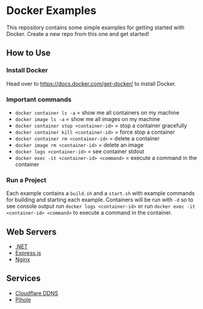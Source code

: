 # Docker Examples

This repository contains some simple examples for getting started with Docker. Create a new repo from this one and get started!

## How to Use

### Install Docker

Head over to https://docs.docker.com/get-docker/ to install Docker.

### Important commands

- `docker container ls -a` = show me all containers on my machine
- `docker image ls -a` = show me all images on my machine
- `docker container stop <container-id>` = stop a container gracefully
- `docker container kill <container-id>` = force stop a container
- `docker container rm <container-id>` = delete a container
- `docker image rm <container-id>` = delete an image
- `docker logs <container-id>` = see container stdout
- `docker exec -it <container-id> <command>` = execute a command in the container

### Run a Project

Each example contains a `build.sh` and a `start.sh` with example commands for building and starting each example. Containers will be run with `-d` so to see console output run `docker logs <container-id>` or run `docker exec -it <container-id> <command>` to execute a command in the container.

## Web Servers

- [.NET](https://github.com/mg3-codes/Docker-Examples/tree/main/web-servers/.net)
- [Express.js](https://github.com/mg3-codes/Docker-Examples/tree/main/web-servers/express.js)
- [Nginx](https://github.com/mg3-codes/Docker-Examples/tree/main/web-servers/nginx)

## Services

- [Cloudflare DDNS](https://github.com/mg3-codes/Docker-Examples/tree/main/services/cloudflare-ddns)
- [Pihole](https://github.com/mg3-codes/Docker-Examples/tree/main/services/pihole)
